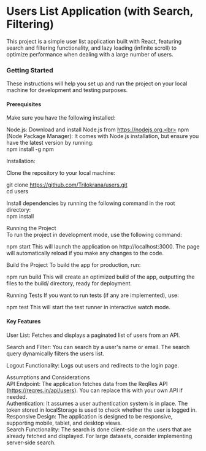 <h1>Users List Application (with Search, Filtering)</h1>
This project is a simple user list application built with React, featuring search and filtering functionality, and lazy loading (infinite scroll) to optimize performance when dealing with a large number of users.

<h3>Getting Started</h3>
These instructions will help you set up and run the project on your local machine for development and testing purposes.

<h4>Prerequisites</h4>
Make sure you have the following installed:

Node.js: Download and install Node.js from https://nodejs.org.<br>
npm (Node Package Manager): It comes with Node.js installation, but ensure you have the latest version by running:
<br>
npm install -g npm
<br>

Installation:
<br>

Clone the repository to your local machine:<br>

git clone https://github.com/Trilokrana/users.git<br>
cd users<br>

Install dependencies by running the following command in the root directory:<br>
npm install
<br>

Running the Project<br>
To run the project in development mode, use the following command:<br>

npm start
This will launch the application on http://localhost:3000. The page will automatically reload if you make any changes to the code.

Build the Project
To build the app for production, run:

npm run build
This will create an optimized build of the app, outputting the files to the build/ directory, ready for deployment.

Running Tests
If you want to run tests (if any are implemented), use:


npm test
This will start the test runner in interactive watch mode.

<h4>Key Features</h4>
User List: Fetches and displays a paginated list of users from an API.<br>

Search and Filter: You can search by a user's name or email. The search query dynamically filters the users list.<br>

Logout Functionality: Logs out users and redirects to the login page.
<br>

Assumptions and Considerations<br>
API Endpoint: The application fetches data from the ReqRes API (https://reqres.in/api/users). You can replace this with your own API if needed.<br>
Authentication: It assumes a user authentication system is in place. The token stored in localStorage is used to check whether the user is logged in.<br>
Responsive Design: The application is designed to be responsive, supporting mobile, tablet, and desktop views.<br>
Search Functionality: The search is done client-side on the users that are already fetched and displayed. For large datasets, consider implementing server-side search.<br>
